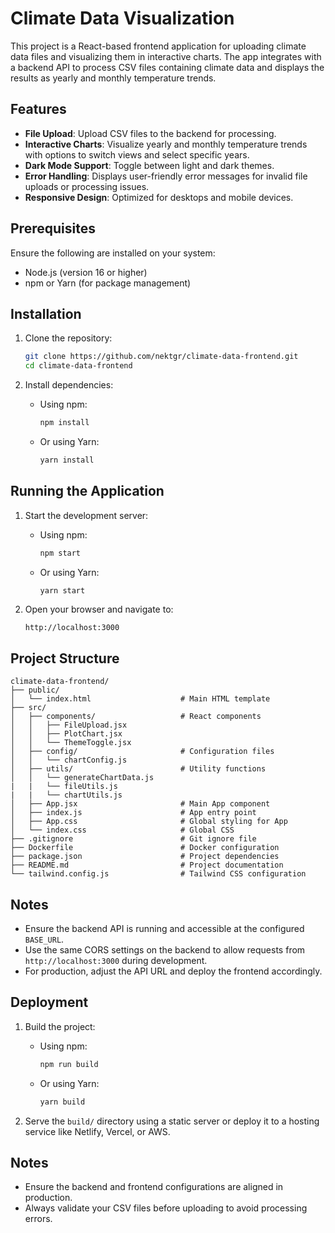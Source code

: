 
# Climate Data Visualization

This project is a React-based frontend application for uploading climate data files and visualizing them in interactive charts. The app integrates with a backend API to process CSV files containing climate data and displays the results as yearly and monthly temperature trends.

## Features

- **File Upload**: Upload CSV files to the backend for processing.
- **Interactive Charts**: Visualize yearly and monthly temperature trends with options to switch views and select specific years.
- **Dark Mode Support**: Toggle between light and dark themes.
- **Error Handling**: Displays user-friendly error messages for invalid file uploads or processing issues.
- **Responsive Design**: Optimized for desktops and mobile devices.

## Prerequisites

Ensure the following are installed on your system:

- Node.js (version 16 or higher)
- npm or Yarn (for package management)

## Installation

1. Clone the repository:
   ```bash
   git clone https://github.com/nektgr/climate-data-frontend.git
   cd climate-data-frontend
   ```

2. Install dependencies:
   - Using npm:
     ```bash
     npm install
     ```
   - Or using Yarn:
     ```bash
     yarn install
     ```

## Running the Application

1. Start the development server:
   - Using npm:
     ```bash
     npm start
     ```
   - Or using Yarn:
     ```bash
     yarn start
     ```

2. Open your browser and navigate to:
   ```
   http://localhost:3000
   ```


## Project Structure

```plaintext
climate-data-frontend/
├── public/
│   └── index.html                    # Main HTML template
├── src/
│   ├── components/                   # React components
│   │   ├── FileUpload.jsx
│   │   ├── PlotChart.jsx
│   │   └── ThemeToggle.jsx
│   ├── config/                       # Configuration files
│   │   └── chartConfig.js
│   ├── utils/                        # Utility functions
│   │   └── generateChartData.js
|   |   └── fileUtils.js
|   |   └── chartUtils.js
│   ├── App.jsx                       # Main App component
│   ├── index.js                      # App entry point
│   ├── App.css                       # Global styling for App
│   └── index.css                     # Global CSS
├── .gitignore                        # Git ignore file
├── Dockerfile                        # Docker configuration
├── package.json                      # Project dependencies
├── README.md                         # Project documentation
└── tailwind.config.js                # Tailwind CSS configuration

```

## Notes

- Ensure the backend API is running and accessible at the configured `BASE_URL`.
- Use the same CORS settings on the backend to allow requests from `http://localhost:3000` during development.
- For production, adjust the API URL and deploy the frontend accordingly.

## Deployment

1. Build the project:
   - Using npm:
     ```bash
     npm run build
     ```
   - Or using Yarn:
     ```bash
     yarn build
     ```

2. Serve the `build/` directory using a static server or deploy it to a hosting service like Netlify, Vercel, or AWS.

## Notes

- Ensure the backend and frontend configurations are aligned in production.
- Always validate your CSV files before uploading to avoid processing errors.
